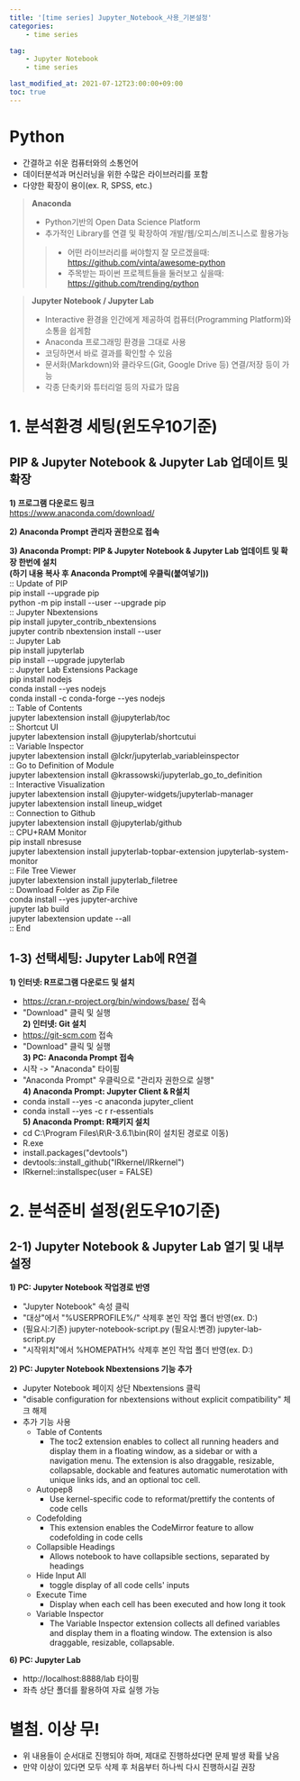 ```yaml
---
title: '[time series] Jupyter_Notebook_사용_기본설정'
categories:
    - time series

tag:
    - Jupyter Notebook
    - time series

last_modified_at: 2021-07-12T23:00:00+09:00
toc: true
---
```


# **Python**
- 간결하고 쉬운 컴퓨터와의 소통언어
- 데이터분석과 머신러닝을 위한 수많은 라이브러리를 포함
- 다양한 확장이 용이(ex. R, SPSS, etc.)

> **Anaconda**
> - Python기반의 Open Data Science Platform
> - 추가적인 Library를 연결 및 확장하여 개발/웹/오피스/비즈니스로 활용가능
>> - 어떤 라이브러리를 써야할지 잘 모르겠을때: https://github.com/vinta/awesome-python
>> - 주목받는 파이썬 프로젝트들을 둘러보고 싶을때: https://github.com/trending/python

> **Jupyter Notebook / Jupyter Lab**
> - Interactive 환경을 인간에게 제공하여 컴퓨터(Programming Platform)와 소통을 쉽게함
> - Anaconda 프로그래밍 환경을 그대로 사용
> - 코딩하면서 바로 결과를 확인할 수 있음
> - 문서화(Markdown)와 클라우드(Git, Google Drive 등) 연결/저장 등이 가능
> - 각종 단축키와 튜터리얼 등의 자료가 많음

# **1. 분석환경 세팅(윈도우10기준)**  

## **PIP & Jupyter Notebook & Jupyter Lab 업데이트 및 확장**

**1) 프로그램 다운로드 링크**  
https://www.anaconda.com/download/

**2) Anaconda Prompt 관리자 권한으로 접속**  

**3) Anaconda Prompt: PIP & Jupyter Notebook & Jupyter Lab 업데이트 및 확장 한번에 설치**  
**(하기 내용 복사 후 Anaconda Prompt에 우클릭(붙여넣기))**  
:: Update of PIP  
pip install --upgrade pip  
python -m pip install --user --upgrade pip  
:: Jupyter Nbextensions  
pip install jupyter_contrib_nbextensions  
jupyter contrib nbextension install --user  
:: Jupyter Lab  
pip install jupyterlab  
pip install --upgrade jupyterlab  
:: Jupyter Lab Extensions Package  
pip install nodejs  
conda install --yes nodejs  
conda install -c conda-forge --yes nodejs  
:: Table of Contents  
jupyter labextension install @jupyterlab/toc    
:: Shortcut UI  
jupyter labextension install @jupyterlab/shortcutui  
:: Variable Inspector  
jupyter labextension install @lckr/jupyterlab_variableinspector  
:: Go to Definition of Module  
jupyter labextension install @krassowski/jupyterlab_go_to_definition    
:: Interactive Visualization  
jupyter labextension install @jupyter-widgets/jupyterlab-manager    
jupyter labextension install lineup_widget  
:: Connection to Github  
jupyter labextension install @jupyterlab/github   
:: CPU+RAM Monitor  
pip install nbresuse    
jupyter labextension install jupyterlab-topbar-extension jupyterlab-system-monitor    
:: File Tree Viewer  
jupyter labextension install jupyterlab_filetree  
:: Download Folder as Zip File  
conda install --yes jupyter-archive  
jupyter lab build  
jupyter labextension update --all  
:: End  
    

## **1-3) 선택세팅: Jupyter Lab에 R연결**

**1) 인터넷: R프로그램 다운로드 및 설치** 
- https://cran.r-project.org/bin/windows/base/ 접속  
- "Download" 클릭 및 실행  
**2) 인터넷: Git 설치**  
- https://git-scm.com 접속  
- "Download" 클릭 및 실행  
**3) PC: Anaconda Prompt 접속**  
- 시작 -> "Anaconda" 타이핑  
- "Anaconda Prompt" 우클릭으로 "관리자 권한으로 실행"  
**4) Anaconda Prompt: Jupyter Client & R설치**  
- conda install --yes -c anaconda jupyter_client  
- conda install --yes -c r r-essentials  
**5) Anaconda Prompt: R패키지 설치**
- cd C:\Program Files\R\R-3.6.1\bin(R이 설치된 경로로 이동)
- R.exe   
- install.packages("devtools")  
- devtools::install_github("IRkernel/IRkernel")  
- IRkernel::installspec(user = FALSE) 

# **2. 분석준비 설정(윈도우10기준)**  

## **2-1) Jupyter Notebook & Jupyter Lab 열기 및 내부 설정**

**1) PC: Jupyter Notebook 작업경로 반영**  
- "Jupyter Notebook" 속성 클릭  
- "대상"에서 "%USERPROFILE%/" 삭제후 본인 작업 폴더 반영(ex. D:\)  
- (필요시:기존) jupyter-notebook-script.py (필요시:변경) jupyter-lab-script.py  
- "시작위치"에서 %HOMEPATH% 삭제후 본인 작업 폴더 반영(ex. D:\)  

**2) PC: Jupyter Notebook Nbextensions 기능 추가**  
- Jupyter Notebook 페이지 상단 Nbextensions 클릭  
- "disable configuration for nbextensions without explicit compatibility" 체크 해제  
- 추가 기능 사용
    - Table of Contents
        - The toc2 extension enables to collect all running headers and display them in a floating window, as a sidebar or with a navigation menu. The extension is also draggable, resizable, collapsable, dockable and features automatic numerotation with unique links ids, and an optional toc cell.
    - Autopep8
        - Use kernel-specific code to reformat/prettify the contents of code cells
    - Codefolding
        - This extension enables the CodeMirror feature to allow codefolding in code cells
    - Collapsible Headings
        - Allows notebook to have collapsible sections, separated by headings
    - Hide Input All
        - toggle display of all code cells' inputs
    - Execute Time
        - Display when each cell has been executed and how long it took
    - Variable Inspector
        - The Variable Inspector extension collects all defined variables and display them in a floating window. The extension is also draggable, resizable, collapsable.

**6) PC: Jupyter Lab**  
- http://localhost:8888/lab 타이핑  
- 좌측 상단 폴더를 활용하여 자료 실행 가능 

# **별첨. 이상 무!**

- 위 내용들이 순서대로 진행되야 하며, 제대로 진행하셨다면 문제 발생 확률 낮음  
- 만약 이상이 있다면 모두 삭제 후 처음부터 하나씩 다시 진행하시길 권장  
